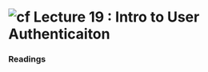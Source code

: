 ![cf](http://i.imgur.com/7v5ASc8.png) Lecture 19 : Intro to User Authenticaiton
=====================================


### Readings
